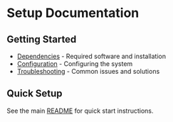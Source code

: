 # Setup Documentation

## Getting Started
- [Dependencies](dependencies.md) - Required software and installation
- [Configuration](configuration.md) - Configuring the system
- [Troubleshooting](troubleshooting.md) - Common issues and solutions

## Quick Setup
See the main [README](../../README.md#installation) for quick start instructions.
